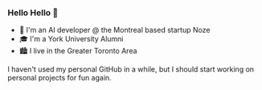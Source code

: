 ### Hello Hello 👋

<!--
**awardeh/awardeh** is a ✨ _special_ ✨ repository because its `README.md` (this file) appears on your GitHub profile.

Here are some ideas to get you started:

- 🔭 I’m currently working on ...
- 🌱 I’m currently learning ...
- 👯 I’m looking to collaborate on ...
- 🤔 I’m looking for help with ...
- 💬 Ask me about ...
- 📫 How to reach me: ...
- 😄 Pronouns: ...
- ⚡ Fun fact: ...
-->

- 👃 I'm an AI developer @ the Montreal based startup Noze
- 🎓 I'm a York University Alumni
- 🏙️ I live in the Greater Toronto Area

I haven't used my personal GitHub in a while, but I should start working on personal projects for fun again.
